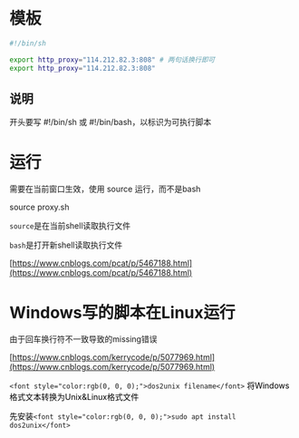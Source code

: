 # 模板
```bash
#!/bin/sh

export http_proxy="114.212.82.3:808" # 两句话换行即可
export http_proxy="114.212.82.3:808"
```

## 说明
开头要写 #!/bin/sh 或 #!/bin/bash，以标识为可执行脚本



# 运行
需要在当前窗口生效，使用 source 运行，而不是bash

source proxy.sh

`source`是在当前shell读取执行文件

`bash`是打开新shell读取执行文件

[https://www.cnblogs.com/pcat/p/5467188.html](https://www.cnblogs.com/pcat/p/5467188.html)



# Windows写的脚本在Linux运行
由于回车换行符不一致导致的missing错误

[https://www.cnblogs.com/kerrycode/p/5077969.html](https://www.cnblogs.com/kerrycode/p/5077969.html)

`<font style="color:rgb(0, 0, 0);">dos2unix filename</font>`<font style="color:rgb(0, 0, 0);"> 将Windows格式文本转换为Unix&Linux格式文件</font>

<font style="color:rgb(0, 0, 0);">先安装</font>`<font style="color:rgb(0, 0, 0);">sudo apt install dos2unix</font>`

